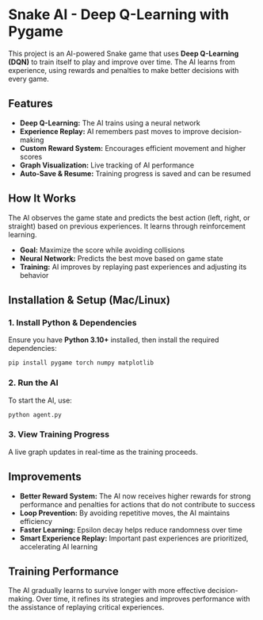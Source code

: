 Snake AI - Deep Q-Learning with Pygame
======================================

This project is an AI-powered Snake game that uses **Deep Q-Learning (DQN)** to train itself to play and improve over time. The AI learns from experience, using rewards and penalties to make better decisions with every game.

Features
--------

-   **Deep Q-Learning:** The AI trains using a neural network
-   **Experience Replay:** AI remembers past moves to improve decision-making
-   **Custom Reward System:** Encourages efficient movement and higher scores
-   **Graph Visualization:** Live tracking of AI performance
-   **Auto-Save & Resume:** Training progress is saved and can be resumed

How It Works
------------

The AI observes the game state and predicts the best action (left, right, or straight) based on previous experiences. It learns through reinforcement learning.

-   **Goal:** Maximize the score while avoiding collisions
-   **Neural Network:** Predicts the best move based on game state
-   **Training:** AI improves by replaying past experiences and adjusting its behavior

Installation & Setup (Mac/Linux)
--------------------------------

### 1\. Install Python & Dependencies

Ensure you have **Python 3.10+** installed, then install the required dependencies:


```
pip install pygame torch numpy matplotlib
```
### 2\. Run the AI

To start the AI, use:

```
python agent.py
```

### 3\. View Training Progress

A live graph updates in real-time as the training proceeds.

Improvements
------------

-   **Better Reward System:** The AI now receives higher rewards for strong performance and penalties for actions that do not contribute to success
-   **Loop Prevention:** By avoiding repetitive moves, the AI maintains efficiency
-   **Faster Learning:** Epsilon decay helps reduce randomness over time
-   **Smart Experience Replay:** Important past experiences are prioritized, accelerating AI learning

Training Performance
--------------------

The AI gradually learns to survive longer with more effective decision-making. Over time, it refines its strategies and improves performance with the assistance of replaying critical experiences.
